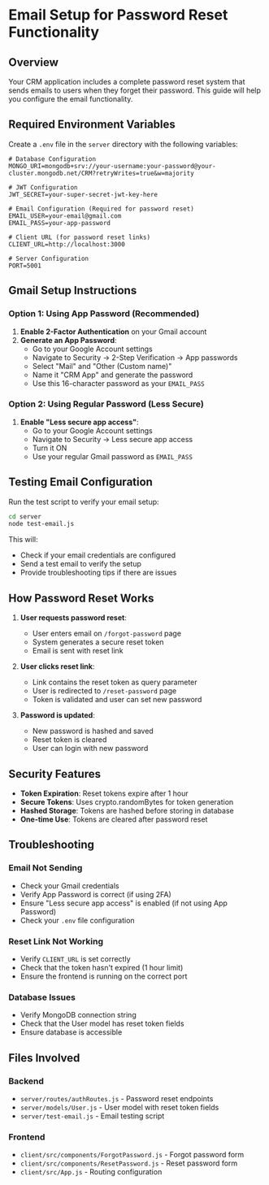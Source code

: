 # Email Setup for Password Reset Functionality

## Overview
Your CRM application includes a complete password reset system that sends emails to users when they forget their password. This guide will help you configure the email functionality.

## Required Environment Variables

Create a `.env` file in the `server` directory with the following variables:

```env
# Database Configuration
MONGO_URI=mongodb+srv://your-username:your-password@your-cluster.mongodb.net/CRM?retryWrites=true&w=majority

# JWT Configuration
JWT_SECRET=your-super-secret-jwt-key-here

# Email Configuration (Required for password reset)
EMAIL_USER=your-email@gmail.com
EMAIL_PASS=your-app-password

# Client URL (for password reset links)
CLIENT_URL=http://localhost:3000

# Server Configuration
PORT=5001
```

## Gmail Setup Instructions

### Option 1: Using App Password (Recommended)

1. **Enable 2-Factor Authentication** on your Gmail account
2. **Generate an App Password**:
   - Go to your Google Account settings
   - Navigate to Security → 2-Step Verification → App passwords
   - Select "Mail" and "Other (Custom name)"
   - Name it "CRM App" and generate the password
   - Use this 16-character password as your `EMAIL_PASS`

### Option 2: Using Regular Password (Less Secure)

1. **Enable "Less secure app access"**:
   - Go to your Google Account settings
   - Navigate to Security → Less secure app access
   - Turn it ON
   - Use your regular Gmail password as `EMAIL_PASS`

## Testing Email Configuration

Run the test script to verify your email setup:

```bash
cd server
node test-email.js
```

This will:
- Check if your email credentials are configured
- Send a test email to verify the setup
- Provide troubleshooting tips if there are issues

## How Password Reset Works

1. **User requests password reset**:
   - User enters email on `/forgot-password` page
   - System generates a secure reset token
   - Email is sent with reset link

2. **User clicks reset link**:
   - Link contains the reset token as query parameter
   - User is redirected to `/reset-password` page
   - Token is validated and user can set new password

3. **Password is updated**:
   - New password is hashed and saved
   - Reset token is cleared
   - User can login with new password

## Security Features

- **Token Expiration**: Reset tokens expire after 1 hour
- **Secure Tokens**: Uses crypto.randomBytes for token generation
- **Hashed Storage**: Tokens are hashed before storing in database
- **One-time Use**: Tokens are cleared after password reset

## Troubleshooting

### Email Not Sending
- Check your Gmail credentials
- Verify App Password is correct (if using 2FA)
- Ensure "Less secure app access" is enabled (if not using App Password)
- Check your `.env` file configuration

### Reset Link Not Working
- Verify `CLIENT_URL` is set correctly
- Check that the token hasn't expired (1 hour limit)
- Ensure the frontend is running on the correct port

### Database Issues
- Verify MongoDB connection string
- Check that the User model has reset token fields
- Ensure database is accessible

## Files Involved

### Backend
- `server/routes/authRoutes.js` - Password reset endpoints
- `server/models/User.js` - User model with reset token fields
- `server/test-email.js` - Email testing script

### Frontend
- `client/src/components/ForgotPassword.js` - Forgot password form
- `client/src/components/ResetPassword.js` - Reset password form
- `client/src/App.js` - Routing configuration 
